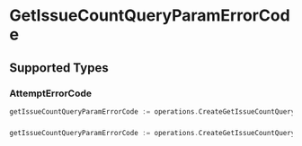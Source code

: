 # GetIssueCountQueryParamErrorCode


## Supported Types

### AttemptErrorCode

```go
getIssueCountQueryParamErrorCode := operations.CreateGetIssueCountQueryParamErrorCodeAttemptErrorCode(components.AttemptErrorCode{/* values here */})
```

### 

```go
getIssueCountQueryParamErrorCode := operations.CreateGetIssueCountQueryParamErrorCodeArrayOfAttemptErrorCode([]components.AttemptErrorCode{/* values here */})
```

